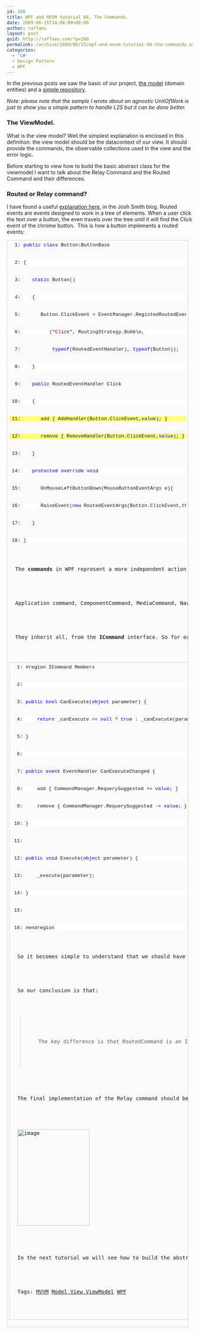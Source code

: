 ```yaml
---
id: 260
title: WPF and MVVM tutorial 04, The Commands.
date: 2009-06-15T14:08:00+00:00
author: raffaeu
layout: post
guid: http://raffaeu.com/?p=260
permalink: /archive/2009/06/15/wpf-and-mvvm-tutorial-04-the-commands.aspx
categories:
  - 'C#'
  - Design Pattern
  - WPF
---
```

In the previous posts we saw the basic of our project, <a href="http://blog.raffaeu.com/archive/2009/06/05/wpf-and-vmmv-tutorial-02-the-model.aspx" target="_blank">the model</a> (domain entities) and a <a href="http://blog.raffaeu.com/archive/2009/06/05/wpf-and-vmmv-tutorial-03-the-user-repository.aspx" target="_blank">simple repository</a>.

_Note: please note that the sample I wrote about an agnostic UnitOfWork is just to show you a simple pattern to handle L2S but it can be done better._

### The ViewModel.

What is the view model? Well the simplest explanation is enclosed in this definition: the view model should be the datacontext of our view. It should provide the commands, the observable collections used in the view and the error logic.

Before starting to view how to build the basic abstract class for the viewmodel I want to talk about the Relay Command and the Routed Command and their differences.

### Routed or Relay command?

I have found a useful <a href="http://joshsmithonwpf.wordpress.com/2008/03/18/understanding-routed-commands/" target="_blank">explanation here</a>, in the Josh Smith blog. Routed events are events designed to work in a tree of elements. When a user click the text over a button, the even travels over the tree until it will find the Click event of the chrome button.  This is how a button implements a routed events:

<pre style="border-bottom: #cecece 1px solid; border-left: #cecece 1px solid; padding-bottom: 5px; background-color: #fbfbfb; min-height: 40px; padding-left: 5px; width: 480px; padding-right: 5px; overflow: auto; border-top: #cecece 1px solid; border-right: #cecece 1px solid; padding-top: 5px"><pre style="background-color: #fbfbfb; margin: 0em; width: 100%; font-family: consolas,'Courier New',courier,monospace; font-size: 13px">  1: <span style="color: #0000ff">public</span> <span style="color: #0000ff">class</span> Button:ButtonBase
</pre>


<pre style="background-color: #ffffff; margin: 0em; width: 100%; font-family: consolas,'Courier New',courier,monospace; font-size: 13px">  2: {
</pre>


<pre style="background-color: #fbfbfb; margin: 0em; width: 100%; font-family: consolas,'Courier New',courier,monospace; font-size: 13px">  3:    <span style="color: #0000ff">static</span> Button()
</pre>


<pre style="background-color: #ffffff; margin: 0em; width: 100%; font-family: consolas,'Courier New',courier,monospace; font-size: 13px">  4:    {
</pre>


<pre style="background-color: #fbfbfb; margin: 0em; width: 100%; font-family: consolas,'Courier New',courier,monospace; font-size: 13px">  5:       Button.ClickEvent = EventManager.RegistedRoutedEvent
</pre>


<pre style="background-color: #ffffff; margin: 0em; width: 100%; font-family: consolas,'Courier New',courier,monospace; font-size: 13px">  6:          ("<span style="color: #8b0000">Click</span>", RoutingStrategy.Bubble,
</pre>


<pre style="background-color: #fbfbfb; margin: 0em; width: 100%; font-family: consolas,'Courier New',courier,monospace; font-size: 13px">  7:           <span style="color: #0000ff">typeof</span>(RoutedEventHandler), <span style="color: #0000ff">typeof</span>(Button));
</pre>


<pre style="background-color: #ffffff; margin: 0em; width: 100%; font-family: consolas,'Courier New',courier,monospace; font-size: 13px">  8:    }
</pre>


<pre style="background-color: #fbfbfb; margin: 0em; width: 100%; font-family: consolas,'Courier New',courier,monospace; font-size: 13px">  9:    <span style="color: #0000ff">public</span> RoutedEventHandler Click
</pre>


<pre style="background-color: #ffffff; margin: 0em; width: 100%; font-family: consolas,'Courier New',courier,monospace; font-size: 13px"> 10:    {
</pre>


<pre style="background-color: #ffff80; margin: 0em; width: 100%; font-family: consolas,'Courier New',courier,monospace; font-size: 13px"> 11:       add { AddHandler(Button.ClickEvent,<span style="color: #0000ff">value</span>); }
</pre>


<pre style="background-color: #ffff80; margin: 0em; width: 100%; font-family: consolas,'Courier New',courier,monospace; font-size: 13px"> 12:       remove { RemoveHandler(Button.ClickEvent,<span style="color: #0000ff">value</span>); }
</pre>


<pre style="background-color: #fbfbfb; margin: 0em; width: 100%; font-family: consolas,'Courier New',courier,monospace; font-size: 13px"> 13:    }
</pre>


<pre style="background-color: #ffffff; margin: 0em; width: 100%; font-family: consolas,'Courier New',courier,monospace; font-size: 13px"> 14:    <span style="color: #0000ff">protected</span> <span style="color: #0000ff">override</span> <span style="color: #0000ff">void</span> 
</pre>


<pre style="background-color: #fbfbfb; margin: 0em; width: 100%; font-family: consolas,'Courier New',courier,monospace; font-size: 13px"> 15:       OnMouseLeftButtonDown(MouseButtonEventArgs e){
</pre>


<pre style="background-color: #ffffff; margin: 0em; width: 100%; font-family: consolas,'Courier New',courier,monospace; font-size: 13px"> 16:       RaiseEvent(<span style="color: #0000ff">new</span> RoutedEventArgs(Button.ClickEvent,<span style="color: #0000ff">this</span>);
</pre>


<pre style="background-color: #fbfbfb; margin: 0em; width: 100%; font-family: consolas,'Courier New',courier,monospace; font-size: 13px"> 17:    }
</pre>


<pre style="background-color: #ffffff; margin: 0em; width: 100%; font-family: consolas,'Courier New',courier,monospace; font-size: 13px"> 18: }</pre>


<p>
  The <strong>commands</strong> in WPF represent a more independent action from their user interface. Also WPF and NET expose a default set of commands that we can easily handle in our application, like:
</p>


<p>
  Application command, ComponentCommand, MediaCommand, NavigationCommand and EditingCommand.
</p>


<p>
  They inherit all, from the <strong>ICommand</strong> interface. So for each command you want to implement, it should inherit from ICommand in this way:
</p>


<pre style="border-bottom: #cecece 1px solid; border-left: #cecece 1px solid; padding-bottom: 5px; background-color: #fbfbfb; min-height: 40px; padding-left: 5px; width: 480px; padding-right: 5px; overflow: auto; border-top: #cecece 1px solid; border-right: #cecece 1px solid; padding-top: 5px"><pre style="background-color: #fbfbfb; margin: 0em; width: 100%; font-family: consolas,'Courier New',courier,monospace; font-size: 13px">  1: #region ICommand Members
</pre>


<pre style="background-color: #ffffff; margin: 0em; width: 100%; font-family: consolas,'Courier New',courier,monospace; font-size: 13px">  2: 
</pre>


<pre style="background-color: #fbfbfb; margin: 0em; width: 100%; font-family: consolas,'Courier New',courier,monospace; font-size: 13px">  3: <span style="color: #0000ff">public</span> <span style="color: #0000ff">bool</span> CanExecute(<span style="color: #0000ff">object</span> parameter) {
</pre>


<pre style="background-color: #ffffff; margin: 0em; width: 100%; font-family: consolas,'Courier New',courier,monospace; font-size: 13px">  4:     <span style="color: #0000ff">return</span> _canExecute == <span style="color: #0000ff">null</span> ? <span style="color: #0000ff">true</span> : _canExecute(parameter);
</pre>


<pre style="background-color: #fbfbfb; margin: 0em; width: 100%; font-family: consolas,'Courier New',courier,monospace; font-size: 13px">  5: }
</pre>


<pre style="background-color: #ffffff; margin: 0em; width: 100%; font-family: consolas,'Courier New',courier,monospace; font-size: 13px">  6: 
</pre>


<pre style="background-color: #fbfbfb; margin: 0em; width: 100%; font-family: consolas,'Courier New',courier,monospace; font-size: 13px">  7: <span style="color: #0000ff">public</span> <span style="color: #0000ff">event</span> EventHandler CanExecuteChanged {
</pre>


<pre style="background-color: #ffffff; margin: 0em; width: 100%; font-family: consolas,'Courier New',courier,monospace; font-size: 13px">  8:     add { CommandManager.RequerySuggested += <span style="color: #0000ff">value</span>; }
</pre>


<pre style="background-color: #fbfbfb; margin: 0em; width: 100%; font-family: consolas,'Courier New',courier,monospace; font-size: 13px">  9:     remove { CommandManager.RequerySuggested -= <span style="color: #0000ff">value</span>; }
</pre>


<pre style="background-color: #ffffff; margin: 0em; width: 100%; font-family: consolas,'Courier New',courier,monospace; font-size: 13px"> 10: }
</pre>


<pre style="background-color: #fbfbfb; margin: 0em; width: 100%; font-family: consolas,'Courier New',courier,monospace; font-size: 13px"> 11: 
</pre>


<pre style="background-color: #ffffff; margin: 0em; width: 100%; font-family: consolas,'Courier New',courier,monospace; font-size: 13px"> 12: <span style="color: #0000ff">public</span> <span style="color: #0000ff">void</span> Execute(<span style="color: #0000ff">object</span> parameter) {
</pre>


<pre style="background-color: #fbfbfb; margin: 0em; width: 100%; font-family: consolas,'Courier New',courier,monospace; font-size: 13px"> 13:     _execute(parameter);
</pre>


<pre style="background-color: #ffffff; margin: 0em; width: 100%; font-family: consolas,'Courier New',courier,monospace; font-size: 13px"> 14: }
</pre>


<pre style="background-color: #fbfbfb; margin: 0em; width: 100%; font-family: consolas,'Courier New',courier,monospace; font-size: 13px"> 15: 
</pre>


<pre style="background-color: #ffffff; margin: 0em; width: 100%; font-family: consolas,'Courier New',courier,monospace; font-size: 13px"> 16: #endregion</pre>


<p>
  So it becomes simple to understand that we should have a View Model abstract class that contains an abstract implementation of a collection of ICommand. Then we can inherits each view model from this one!
</p>


<p>
  So our conclusion is that:
</p>


<blockquote>
  <p>
    The key difference is that RoutedCommand is an ICommand implementation that uses a RoutedEvent to route through the tree until a CommandBinding for the command is found, while RelayCommand does no routing and instead directly executes some delegate. In a M-V-VM scenario a RelayCommand (DelegateCommand in Prism) is probably the better choice all around.
  </p>
  
</blockquote>


<p>
  The final implementation of the Relay command should be something like:
</p>


<p>
  <a href="http://blog.raffaeu.com/Images/blog_raffaeu_com/WindowsLiveWriter/WPFandMVVMtutorial04TheCommands_C781/image.png" rel="lightbox[Tutorial4]"><img style="border-right-width: 0px; display: inline; border-top-width: 0px; border-bottom-width: 0px; border-left-width: 0px" title="image" border="0" alt="image" src="http://blog.raffaeu.com/Images/blog_raffaeu_com/WindowsLiveWriter/WPFandMVVMtutorial04TheCommands_C781/image_thumb.png" width="195" height="260" /></a> 
</p>


<p>
  In the next tutorial we will see how to build the abstract layer for a basic view model with a basic collection of relay commands.
</p>


<p>
  Tags: <a href="http://technorati.com/tag/MVVM" rel="tag">MVVM</a> <a href="http://technorati.com/tag/Model View ViewModel" rel="tag">Model View ViewModel</a> <a href="http://technorati.com/tag/WPF" rel="tag">WPF</a>
</p>